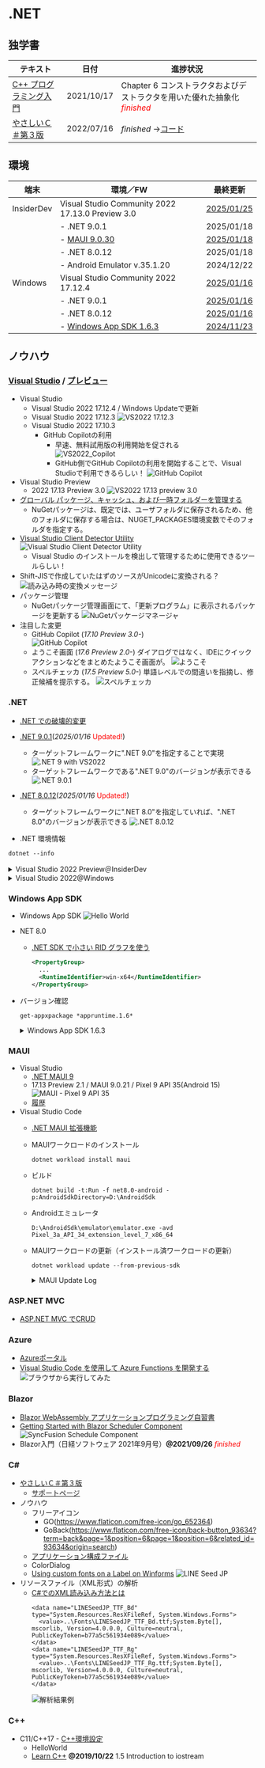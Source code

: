 # .NET

##  独学書

  |テキスト                                                      |日付      |進捗状況
  |-------------------------------------------------------------|----------|---
  |[C++ プログラミング入門](http://examples.oreilly.com/core/)     |2021/10/17|Chapter 6 コンストラクタおよびデストラクタを用いた優れた抽象化<span style="color: red;">*finished*</span>
  |[やさしいＣ＃第３版](https://isbn2.sbcr.jp/03922/)              |2022/07/16|*finished* ->[コード](https://github.com/Tatsukiyoshi/Weekend_Programming/tree/main/net/C%23/YCSSample)

##  環境
  |端末       |環境／FW                                          |最終更新
  |-----------|-------------------------------------------------|----------
  |InsiderDev |Visual Studio Community 2022 17.13.0 Preview 3.0 |[2025/01/25](https://learn.microsoft.com/en-us/visualstudio/releases/2022/release-notes-preview)
  |           |- .NET 9.0.1                                     |2025/01/18
  |           |  - [MAUI 9.0.30](#maui)                         |[2025/01/18](https://github.com/dotnet/maui)
  |           |- .NET 8.0.12                                    |2025/01/18
  |           |- Android Emulator v.35.1.20                     |2024/12/22
  |Windows    |Visual Studio Community 2022 17.12.4             |[2025/01/16](https://learn.microsoft.com/en-us/visualstudio/releases/2022/release-notes)
  |           |- .NET 9.0.1                                     |[2025/01/16](https://dotnet.microsoft.com/ja-jp/download/dotnet)
  |           |- .NET 8.0.12                                    |[2025/01/16](https://dotnet.microsoft.com/ja-jp/download/dotnet)
  |           |- [Windows App SDK 1.6.3](#windows-app-sdk)      |[2024/11/23](https://learn.microsoft.com/ja-jp/windows/apps/windows-app-sdk/downloads)

##  ノウハウ
### [Visual Studio](https://visualstudio.microsoft.com/ja/vs/) / [プレビュー](https://visualstudio.microsoft.com/ja/vs/preview/)
  - Visual Studio
    - Visual Studio 2022 17.12.4 / Windows Updateで更新
    - Visual Studio 2022 17.12.3
      ![VS2022 17.12.3](../images/VisualStudio/20241206_Update_VS2022_17.12.3.png)
    - Visual Studio 2022 17.10.3
      - GitHub Copilotの利用
        - 早速、無料試用版の利用開始を促される <BR />
          ![VS2022_Copilot](../images/VisualStudio/20240704_GitHub_Copilot.png)
        - GitHub側でGitHub Copilotの利用を開始することで、Visual Studioで利用できるらしい！
          ![GitHub Copilot](../images/VisualStudio/20240704_GitHub_Copilot_Setting.png)
  - Visual Studio Preview
    - 2022 17.13 Preview 3.0
      ![VS2022 17.13 preview 3.0](../images/VisualStudio/20250124_Update_VS2022_17.13_Preview3.0.png)
  - [グローバル パッケージ、キャッシュ、および一時フォルダーを管理する](https://learn.microsoft.com/ja-jp/nuget/consume-packages/managing-the-global-packages-and-cache-folders)
    - NuGetパッケージは、既定では、ユーザフォルダに保存されるため、他のフォルダに保存する場合は、NUGET_PACKAGES環境変数でそのフォルダを指定する。
  - [Visual Studio Client Detector Utility](https://learn.microsoft.com/ja-jp/visualstudio/install/tools-for-managing-visual-studio-instances?view=vs-2022)
    ![Visual Studio Client Detector Utility](../images/VisualStudio/20231006_VisualStudio_ClientDetectorUtility.png)
    -  Visual Studio のインストールを検出して管理するために使用できるツールらしい！
  - Shift-JISで作成していたはずのソースがUnicodeに変換される？
    ![読み込み時の変換メッセージ](../images/VisualStudio/20240403_Csharp_convert_unicode.png)
  - パッケージ管理
    - NuGetパッケージ管理画面にて、「更新プログラム」に表示されるパッケージを更新する
    ![NuGetパッケージマネージャ](../images/VisualStudio/20240407_Update_NuGet_Package.png)
  - 注目した変更
    - GitHub Copilot (*17.10 Preview 3.0-*) <BR/>
      ![GitHub Copilot](../images/VisualStudio/20240412_GitHub_Copilot.png)    
    - ようこそ画面 (*17.6 Preview 2.0-*)
      ダイアログではなく、IDEにクイックアクションなどをまとめたようこそ画面が。
      ![ようこそ](../images/VisualStudio/20230317_VS2022_17.6_Preview2.0_welcome.png)
    - スペルチェッカ (*17.5 Preview 5.0-*)
      単語レベルでの間違いを指摘し、修正候補を提示する。
      ![スペルチェッカ](../images/VisualStudio/20230121_SpellChecker.png)
### .NET
  - [.NET での破壊的変更](https://learn.microsoft.com/ja-jp/dotnet/core/compatibility/breaking-changes)
  - [.NET 9.0.1](https://dotnet.microsoft.com/en-us/download/dotnet/9.0?hl=ja-JP)(*2025/01/16* <span style="color: red;">Updated!</span>)
    - ターゲットフレームワークに".NET 9.0"を指定することで実現
      ![.NET 9 with VS2022](../images/VisualStudio/20240314_VS2022_dotnet9.png)
    - ターゲットフレームワークである".NET 9.0"のバージョンが表示できる
      ![.NET 9.0.1](../images/VisualStudio/20250116_dotnet9.png)
  - [.NET 8.0.12](https://dotnet.microsoft.com/ja-jp/download/dotnet/8.0)(*2025/01/16* <span style="color: red;">Updated!</span>)
    - ターゲットフレームワークに".NET 8.0"を指定していれば、".NET 8.0"のバージョンが表示できる
      ![.NET 8.0.12](../images/VisualStudio/20250116_dotnet8.0.12.png)

  - .NET 環境情報
  ```
  dotnet --info
  ```
  <details>
  <summary>Visual Studio 2022 Preview＠InsiderDev</summary>

  ```
  .NET SDK:
  Version:           9.0.200-preview.0.25057.12
  Commit:            cf6faae8d1
  Workload version:  9.0.200-manifests.693890c1
  MSBuild version:   17.13.0-preview-24569-04+8f6b8ad0a

  ランタイム環境:
  OS Name:     Windows
  OS Version:  10.0.26120
  OS Platform: Windows
  RID:         win-x64
  Base Path:   C:\Program Files\dotnet\sdk\9.0.200-preview.0.25057.12\

  インストール済みの .NET ワークロード:
  [android]
    インストール ソース: SDK 9.0.200-preview.0, VS 17.13.35716.79
    マニフェストのバージョン:    35.0.39/9.0.100
    マニフェスト パス:       C:\Program Files\dotnet\sdk-manifests\9.0.100\microsoft.net.sdk.android\35.0.39\WorkloadManifest.json
    インストールの種類:              Msi

  [ios]
    インストール ソース: SDK 9.0.200-preview.0, VS 17.13.35716.79
    マニフェストのバージョン:    18.2.9173/9.0.100
    マニフェスト パス:       C:\Program Files\dotnet\sdk-manifests\9.0.100\microsoft.net.sdk.ios\18.2.9173\WorkloadManifest.json
    インストールの種類:              Msi

  [maccatalyst]
    インストール ソース: SDK 9.0.200-preview.0, VS 17.13.35716.79
    マニフェストのバージョン:    18.2.9173/9.0.100
    マニフェスト パス:       C:\Program Files\dotnet\sdk-manifests\9.0.100\microsoft.net.sdk.maccatalyst\18.2.9173\WorkloadManifest.json
    インストールの種類:              Msi

  [maui-windows]
    インストール ソース: SDK 9.0.200-preview.0, VS 17.13.35716.79
    マニフェストのバージョン:    9.0.14/9.0.100
    マニフェスト パス:       C:\Program Files\dotnet\sdk-manifests\9.0.100\microsoft.net.sdk.maui\9.0.14\WorkloadManifest.json
    インストールの種類:              Msi

  新しいマニフェストをインストールするときに loose manifests を使用するように構成されています。

  Host:
    Version:      9.0.1
    Architecture: x64
    Commit:       c8acea2262

  .NET SDKs installed:
    8.0.405 [C:\Program Files\dotnet\sdk]
    9.0.102 [C:\Program Files\dotnet\sdk]
    9.0.200-preview.0.25057.12 [C:\Program Files\dotnet\sdk]

  .NET runtimes installed:
    Microsoft.AspNetCore.App 8.0.11 [C:\Program Files\dotnet\shared\Microsoft.AspNetCore.App]
    Microsoft.AspNetCore.App 8.0.12 [C:\Program Files\dotnet\shared\Microsoft.AspNetCore.App]
    Microsoft.AspNetCore.App 9.0.0 [C:\Program Files\dotnet\shared\Microsoft.AspNetCore.App]
    Microsoft.AspNetCore.App 9.0.1 [C:\Program Files\dotnet\shared\Microsoft.AspNetCore.App]
    Microsoft.NETCore.App 8.0.11 [C:\Program Files\dotnet\shared\Microsoft.NETCore.App]
    Microsoft.NETCore.App 8.0.12 [C:\Program Files\dotnet\shared\Microsoft.NETCore.App]
    Microsoft.NETCore.App 9.0.0 [C:\Program Files\dotnet\shared\Microsoft.NETCore.App]
    Microsoft.NETCore.App 9.0.1 [C:\Program Files\dotnet\shared\Microsoft.NETCore.App]
    Microsoft.WindowsDesktop.App 8.0.11 [C:\Program Files\dotnet\shared\Microsoft.WindowsDesktop.App]
    Microsoft.WindowsDesktop.App 8.0.12 [C:\Program Files\dotnet\shared\Microsoft.WindowsDesktop.App]
    Microsoft.WindowsDesktop.App 9.0.0 [C:\Program Files\dotnet\shared\Microsoft.WindowsDesktop.App]
    Microsoft.WindowsDesktop.App 9.0.1 [C:\Program Files\dotnet\shared\Microsoft.WindowsDesktop.App]

  Other architectures found:
    x86   [C:\Program Files (x86)\dotnet]
      registered at [HKLM\SOFTWARE\dotnet\Setup\InstalledVersions\x86\InstallLocation]

  Environment variables:
    Not set

  global.json file:
    Not found

  Learn more:
    https://aka.ms/dotnet/info

  Download .NET:
    https://aka.ms/dotnet/download
  ```
  </details>
  <details>
  <summary>Visual Studio 2022@Windows</summary>

  ```
  .NET SDK:
  Version:           9.0.102
  Commit:            cb83cd4923
  Workload version:  9.0.100-manifests.d67a1f3e
  MSBuild version:   17.12.18+ed8c6aec5

  ランタイム環境:
  OS Name:     Windows
  OS Version:  10.0.26100
  OS Platform: Windows
  RID:         win-x64
  Base Path:   C:\Program Files\dotnet\sdk\9.0.102\

  インストール済みの .NET ワークロード:
  表示するインストール済みワークロードはありません。
  新しいマニフェストをインストールするときに loose manifests を使用するように構成されています。

  Host:
    Version:      9.0.1
    Architecture: x64
    Commit:       c8acea2262

  .NET SDKs installed:
    6.0.428 [C:\Program Files\dotnet\sdk]
    9.0.102 [C:\Program Files\dotnet\sdk]

  .NET runtimes installed:
    Microsoft.AspNetCore.App 6.0.36 [C:\Program Files\dotnet\shared\Microsoft.AspNetCore.App]
    Microsoft.AspNetCore.App 8.0.12 [C:\Program Files\dotnet\shared\Microsoft.AspNetCore.App]
    Microsoft.AspNetCore.App 9.0.1 [C:\Program Files\dotnet\shared\Microsoft.AspNetCore.App]
    Microsoft.NETCore.App 6.0.36 [C:\Program Files\dotnet\shared\Microsoft.NETCore.App]
    Microsoft.NETCore.App 8.0.12 [C:\Program Files\dotnet\shared\Microsoft.NETCore.App]
    Microsoft.NETCore.App 9.0.1 [C:\Program Files\dotnet\shared\Microsoft.NETCore.App]
    Microsoft.WindowsDesktop.App 6.0.36 [C:\Program Files\dotnet\shared\Microsoft.WindowsDesktop.App]
    Microsoft.WindowsDesktop.App 8.0.12 [C:\Program Files\dotnet\shared\Microsoft.WindowsDesktop.App]
    Microsoft.WindowsDesktop.App 9.0.1 [C:\Program Files\dotnet\shared\Microsoft.WindowsDesktop.App]

  Other architectures found:
    x86   [C:\Program Files (x86)\dotnet]
      registered at [HKLM\SOFTWARE\dotnet\Setup\InstalledVersions\x86\InstallLocation]

  Environment variables:
    Not set

  global.json file:
    Not found

  Learn more:
    https://aka.ms/dotnet/info

  Download .NET:
    https://aka.ms/dotnet/download
  ```
  </details>

### Windows App SDK
  - Windows App SDK
    ![Hello World](../images/VisualStudio/20241011_VS2022_17.11.5_AppSDK1.6.1.png)
  - NET 8.0
    - [.NET SDK で小さい RID グラフを使う](https://learn.microsoft.com/ja-jp/dotnet/core/compatibility/sdk/8.0/rid-graph)
      ```xml
      <PropertyGroup>
        ...
        <RuntimeIdentifier>win-x64</RuntimeIdentifier>
      </PropertyGroup>
      ```
  - バージョン確認
    ```
    get-appxpackage *appruntime.1.6*
    ```
    <details>
    <summary>Windows App SDK 1.6.3</summary>

    ```
    Name              : Microsoft.WindowsAppRuntime.1.6
    Publisher         : CN=Microsoft Corporation, O=Microsoft Corporation, L=Redmond, S=Washington, C=US
    Architecture      : X86
    ResourceId        :
    Version           : 6000.318.2304.0
    PackageFullName   : Microsoft.WindowsAppRuntime.1.6_6000.318.2304.0_x86__8wekyb3d8bbwe
    InstallLocation   : C:\Program Files\WindowsApps\Microsoft.WindowsAppRuntime.1.6_6000.318.2304.0_x86__8wekyb3d8bbwe
    IsFramework       : True
    PackageFamilyName : Microsoft.WindowsAppRuntime.1.6_8wekyb3d8bbwe
    PublisherId       : 8wekyb3d8bbwe
    IsResourcePackage : False
    IsBundle          : False
    IsDevelopmentMode : False
    NonRemovable      : False
    IsPartiallyStaged : False
    SignatureKind     : Store
    Status            : Ok

    Name              : Microsoft.WindowsAppRuntime.1.6
    Publisher         : CN=Microsoft Corporation, O=Microsoft Corporation, L=Redmond, S=Washington, C=US
    Architecture      : X64
    ResourceId        :
    Version           : 6000.318.2304.0
    PackageFullName   : Microsoft.WindowsAppRuntime.1.6_6000.318.2304.0_x64__8wekyb3d8bbwe
    InstallLocation   : C:\Program Files\WindowsApps\Microsoft.WindowsAppRuntime.1.6_6000.318.2304.0_x64__8wekyb3d8bbwe
    IsFramework       : True
    PackageFamilyName : Microsoft.WindowsAppRuntime.1.6_8wekyb3d8bbwe
    PublisherId       : 8wekyb3d8bbwe
    IsResourcePackage : False
    IsBundle          : False
    IsDevelopmentMode : False
    NonRemovable      : False
    IsPartiallyStaged : False
    SignatureKind     : Store
    Status            : Ok
    ```
    </details>

### MAUI
  - Visual Studio
    - [.NET MAUI 9](https://learn.microsoft.com/en-us/dotnet/maui/whats-new/dotnet-9?view=net-maui-8.0)
    - 17.13 Preview 2.1 / MAUI 9.0.21 / Pixel 9 API 35(Android 15)
      ![MAUI - Pixel 9 API 35](../images/VisualStudio/20241222_VS2022_17.13_Preview2.1_MAUI9.0.21_Android15.png)
    - [履歴](../history/VisualStudio.md)      
  - Visual Studio Code
    - [.NET MAUI 拡張機能](https://marketplace.visualstudio.com/items?itemName=ms-dotnettools.dotnet-maui)
    - MAUIワークロードのインストール
      ```
      dotnet workload install maui
      ```
    - ビルド
      ```
      dotnet build -t:Run -f net8.0-android -p:AndroidSdkDirectory=D:\AndroidSdk
      ```
    - Androidエミュレータ
      ```
      D:\AndroidSdk\emulator\emulator.exe -avd Pixel_3a_API_34_extension_level_7_x86_64
      ```
    - MAUIワークロードの更新（インストール済ワークロードの更新）
      ```
      dotnet workload update --from-previous-sdk
      ```
      <details>
      <summary>MAUI Update Log</summary>

      ```
      広告マニフェスト microsoft.net.sdk.android を更新しました。
      広告マニフェスト microsoft.net.workload.emscripten.net8 を更新しました。
      広告マニフェスト microsoft.net.sdk.tvos を更新しました。
      広告マニフェスト microsoft.net.sdk.maui を更新しました。
      広告マニフェスト microsoft.net.workload.emscripten.net7 を更新しました。
      広告マニフェスト microsoft.net.sdk.maccatalyst を更新しました。
      広告マニフェスト microsoft.net.workload.mono.toolchain.net7 を更新しました。
      広告マニフェスト microsoft.net.workload.mono.toolchain.net6 を更新しました。
      広告マニフェスト microsoft.net.workload.mono.toolchain.net8 を更新しました。
      広告マニフェスト microsoft.net.workload.mono.toolchain.current を更新しました。
      広告マニフェスト microsoft.net.sdk.ios を更新しました。
      広告マニフェスト microsoft.net.sdk.aspire を更新しました。
      広告マニフェスト microsoft.net.workload.emscripten.current を更新しました。
      広告マニフェスト microsoft.net.workload.emscripten.net6 を更新しました。
      広告マニフェスト microsoft.net.sdk.macos を更新しました。
      Downloading Microsoft.Android.Sdk.Windows.Msi.x64 (35.0.24)
      Microsoft.Android.Sdk.Windows.Msi.x64 をインストールしています ......................... Done
      Downloading Microsoft.Android.Sdk.Windows.Msi.x64 (34.0.145)
      Microsoft.Android.Sdk.Windows.Msi.x64 をインストールしています ................. Done
      Downloading Microsoft.Android.Ref.35.Msi.x64 (35.0.24)
      Microsoft.Android.Ref.35.Msi.x64 をインストールしています ......... Done
      Downloading Microsoft.Android.Runtime.35.android-arm.Msi.x64 (35.0.24)
      Microsoft.Android.Runtime.35.android-arm.Msi.x64 をインストールしています ........ Done
      Downloading Microsoft.Android.Runtime.35.android-arm64.Msi.x64 (35.0.24)
      Microsoft.Android.Runtime.35.android-arm64.Msi.x64 をインストールしています ......... Done
      Downloading Microsoft.Android.Runtime.35.android-x86.Msi.x64 (35.0.24)
      Microsoft.Android.Runtime.35.android-x86.Msi.x64 をインストールしています ......... Done
      Downloading Microsoft.Android.Runtime.35.android-x64.Msi.x64 (35.0.24)
      Microsoft.Android.Runtime.35.android-x64.Msi.x64 をインストールしています ......... Done
      Downloading Microsoft.Android.Templates.Msi.x64 (35.0.24)
      Microsoft.Android.Templates.Msi.x64 をインストールしています ..... Done
      Downloading Microsoft.NETCore.App.Runtime.Mono.android-arm.Msi.x64 (8.0.12)
      Microsoft.NETCore.App.Runtime.Mono.android-arm.Msi.x64 をインストールしています .............. Done
      Downloading Microsoft.NETCore.App.Runtime.Mono.android-arm64.Msi.x64 (8.0.12)
      Microsoft.NETCore.App.Runtime.Mono.android-arm64.Msi.x64 をインストールしています ............ Done
      Downloading Microsoft.NETCore.App.Runtime.Mono.android-x64.Msi.x64 (8.0.12)
      Microsoft.NETCore.App.Runtime.Mono.android-x64.Msi.x64 をインストールしています ............... Done
      Downloading Microsoft.NETCore.App.Runtime.Mono.android-x86.Msi.x64 (8.0.12)
      Microsoft.NETCore.App.Runtime.Mono.android-x86.Msi.x64 をインストールしています .......... Done
      Downloading Microsoft.NET.Runtime.MonoAOTCompiler.Task.Msi.x64 (8.0.12)
      Microsoft.NET.Runtime.MonoAOTCompiler.Task.Msi.x64 をインストールしています ..... Done
      Downloading Microsoft.NET.Runtime.MonoTargets.Sdk.Msi.x64 (8.0.12)
      Microsoft.NET.Runtime.MonoTargets.Sdk.Msi.x64 をインストールしています ..... Done
      Downloading Microsoft.NETCore.App.Runtime.AOT.win-x64.Cross.android-x86.Msi.x64 (8.0.12)
      Microsoft.NETCore.App.Runtime.AOT.win-x64.Cross.android-x86.Msi.x64 をインストールしています ......... Done
      Downloading Microsoft.NETCore.App.Runtime.AOT.win-x64.Cross.android-x64.Msi.x64 (8.0.12)
      Microsoft.NETCore.App.Runtime.AOT.win-x64.Cross.android-x64.Msi.x64 をインストールしています ........ Done
      Downloading Microsoft.NETCore.App.Runtime.AOT.win-x64.Cross.android-arm.Msi.x64 (8.0.12)
      Microsoft.NETCore.App.Runtime.AOT.win-x64.Cross.android-arm.Msi.x64 をインストールしています ......... Done
      Downloading Microsoft.NETCore.App.Runtime.AOT.win-x64.Cross.android-arm64.Msi.x64 (8.0.12)
      Microsoft.NETCore.App.Runtime.AOT.win-x64.Cross.android-arm64.Msi.x64 をインストールしています ......... Done
      Downloading Microsoft.NETCore.App.Runtime.Mono.android-arm.Msi.x64 (9.0.1)
      Microsoft.NETCore.App.Runtime.Mono.android-arm.Msi.x64 をインストールしています .............. Done
      Downloading Microsoft.NETCore.App.Runtime.Mono.android-arm64.Msi.x64 (9.0.1)
      Microsoft.NETCore.App.Runtime.Mono.android-arm64.Msi.x64 をインストールしています ............. Done
      Downloading Microsoft.NETCore.App.Runtime.Mono.android-x64.Msi.x64 (9.0.1)
      Microsoft.NETCore.App.Runtime.Mono.android-x64.Msi.x64 をインストールしています ............... Done
      Downloading Microsoft.NETCore.App.Runtime.Mono.android-x86.Msi.x64 (9.0.1)
      Microsoft.NETCore.App.Runtime.Mono.android-x86.Msi.x64 をインストールしています ............. Done
      Downloading Microsoft.NET.Runtime.MonoAOTCompiler.Task.Msi.x64 (9.0.1)
      Microsoft.NET.Runtime.MonoAOTCompiler.Task.Msi.x64 をインストールしています ..... Done
      Downloading Microsoft.NET.Runtime.MonoTargets.Sdk.Msi.x64 (9.0.1)
      Microsoft.NET.Runtime.MonoTargets.Sdk.Msi.x64 をインストールしています ..... Done
      Downloading Microsoft.NETCore.App.Runtime.AOT.win-x64.Cross.android-x86.Msi.x64 (9.0.1)
      Microsoft.NETCore.App.Runtime.AOT.win-x64.Cross.android-x86.Msi.x64 をインストールしています ........ Done
      Downloading Microsoft.NETCore.App.Runtime.AOT.win-x64.Cross.android-x64.Msi.x64 (9.0.1)
      Microsoft.NETCore.App.Runtime.AOT.win-x64.Cross.android-x64.Msi.x64 をインストールしています ......... Done
      Downloading Microsoft.NETCore.App.Runtime.AOT.win-x64.Cross.android-arm.Msi.x64 (9.0.1)
      Microsoft.NETCore.App.Runtime.AOT.win-x64.Cross.android-arm.Msi.x64 をインストールしています ........ Done
      Downloading Microsoft.NETCore.App.Runtime.AOT.win-x64.Cross.android-arm64.Msi.x64 (9.0.1)
      Microsoft.NETCore.App.Runtime.AOT.win-x64.Cross.android-arm64.Msi.x64 をインストールしています ........ Done
      Downloading Microsoft.iOS.Sdk.net9.0_18.2.Msi.x64 (18.2.9170)
      Microsoft.iOS.Sdk.net9.0_18.2.Msi.x64 をインストールしています ............ Done
      Microsoft.iOS.Sdk.net8.0_17.0.Msi.x64 をインストールしています ........... Done
      Downloading Microsoft.iOS.Sdk.net8.0_18.0.Msi.x64 (18.0.8319)
      Microsoft.iOS.Sdk.net8.0_18.0.Msi.x64 をインストールしています ......... Done
      Downloading Microsoft.iOS.Sdk.net9.0_18.0.Msi.x64 (18.0.9617)
      Microsoft.iOS.Sdk.net9.0_18.0.Msi.x64 をインストールしています .......... Done
      Downloading Microsoft.iOS.Windows.Sdk.net9.0_18.2.Msi.x64 (18.2.9170)
      Microsoft.iOS.Windows.Sdk.net9.0_18.2.Msi.x64 をインストールしています ........... Done
      Microsoft.iOS.Windows.Sdk.net8.0_17.0.Msi.x64 をインストールしています ......... Done
      Downloading Microsoft.iOS.Windows.Sdk.net8.0_18.0.Msi.x64 (18.0.8319)
      Microsoft.iOS.Windows.Sdk.net8.0_18.0.Msi.x64 をインストールしています .......... Done
      Downloading Microsoft.iOS.Windows.Sdk.net9.0_18.0.Msi.x64 (18.0.9617)
      Microsoft.iOS.Windows.Sdk.net9.0_18.0.Msi.x64 をインストールしています .......... Done
      Downloading Microsoft.iOS.Ref.net9.0_18.2.Msi.x64 (18.2.9170)
      Microsoft.iOS.Ref.net9.0_18.2.Msi.x64 をインストールしています ...... Done
      Downloading Microsoft.iOS.Runtime.ios-arm64.net9.0_18.2.Msi.x64 (18.2.9170)
      Microsoft.iOS.Runtime.ios-arm64.net9.0_18.2.Msi.x64 をインストールしています ......... Done
      Downloading Microsoft.iOS.Runtime.iossimulator-x64.net9.0_18.2.Msi.x64 (18.2.9170)
      Microsoft.iOS.Runtime.iossimulator-x64.net9.0_18.2.Msi.x64 をインストールしています ........ Done
      Downloading Microsoft.iOS.Runtime.iossimulator-arm64.net9.0_18.2.Msi.x64 (18.2.9170)
      Microsoft.iOS.Runtime.iossimulator-arm64.net9.0_18.2.Msi.x64 をインストールしています ....... Done
      Downloading Microsoft.iOS.Templates.Msi.x64 (18.2.9170)
      Microsoft.iOS.Templates.Msi.x64 をインストールしています ..... Done
      Downloading Microsoft.NETCore.App.Runtime.Mono.ios-arm64.Msi.x64 (9.0.1)
      Microsoft.NETCore.App.Runtime.Mono.ios-arm64.Msi.x64 をインストールしています ............. Done
      Downloading Microsoft.NETCore.App.Runtime.Mono.iossimulator-arm64.Msi.x64 (9.0.1)
      Microsoft.NETCore.App.Runtime.Mono.iossimulator-arm64.Msi.x64 をインストールしています ............... Done
      Downloading Microsoft.NETCore.App.Runtime.Mono.iossimulator-x64.Msi.x64 (9.0.1)
      Microsoft.NETCore.App.Runtime.Mono.iossimulator-x64.Msi.x64 をインストールしています ........... Done
      Downloading Microsoft.NETCore.App.Runtime.Mono.ios-arm64.Msi.x64 (8.0.12)
      Microsoft.NETCore.App.Runtime.Mono.ios-arm64.Msi.x64 をインストールしています ........... Done
      Downloading Microsoft.NETCore.App.Runtime.Mono.iossimulator-arm64.Msi.x64 (8.0.12)
      Microsoft.NETCore.App.Runtime.Mono.iossimulator-arm64.Msi.x64 をインストールしています ............ Done
      Downloading Microsoft.NETCore.App.Runtime.Mono.iossimulator-x64.Msi.x64 (8.0.12)
      Microsoft.NETCore.App.Runtime.Mono.iossimulator-x64.Msi.x64 をインストールしています .............. Done
      Downloading Microsoft.MacCatalyst.Sdk.net9.0_18.2.Msi.x64 (18.2.9170)
      Microsoft.MacCatalyst.Sdk.net9.0_18.2.Msi.x64 をインストールしています ........ Done
      Microsoft.MacCatalyst.Sdk.net8.0_17.0.Msi.x64 をインストールしています ..... Done
      Downloading Microsoft.MacCatalyst.Sdk.net8.0_18.0.Msi.x64 (18.0.8319)
      Microsoft.MacCatalyst.Sdk.net8.0_18.0.Msi.x64 をインストールしています ....... Done
      Downloading Microsoft.MacCatalyst.Sdk.net9.0_18.0.Msi.x64 (18.0.9617)
      Microsoft.MacCatalyst.Sdk.net9.0_18.0.Msi.x64 をインストールしています ...... Done
      Downloading Microsoft.MacCatalyst.Ref.net9.0_18.2.Msi.x64 (18.2.9170)
      Microsoft.MacCatalyst.Ref.net9.0_18.2.Msi.x64 をインストールしています ..... Done
      Downloading Microsoft.MacCatalyst.Runtime.maccatalyst-x64.net9.0_18.2.Msi.x64 (18.2.9170)
      Microsoft.MacCatalyst.Runtime.maccatalyst-x64.net9.0_18.2.Msi.x64 をインストールしています ........ Done
      Downloading Microsoft.MacCatalyst.Runtime.maccatalyst-arm64.net9.0_18.2.Msi.x64 (18.2.9170)
      Microsoft.MacCatalyst.Runtime.maccatalyst-arm64.net9.0_18.2.Msi.x64 をインストールしています ........ Done
      Downloading Microsoft.MacCatalyst.Templates.Msi.x64 (18.2.9170)
      Microsoft.MacCatalyst.Templates.Msi.x64 をインストールしています ..... Done
      Downloading Microsoft.NETCore.App.Runtime.Mono.maccatalyst-arm64.Msi.x64 (9.0.1)
      Microsoft.NETCore.App.Runtime.Mono.maccatalyst-arm64.Msi.x64 をインストールしています ............... Done
      Downloading Microsoft.NETCore.App.Runtime.Mono.maccatalyst-x64.Msi.x64 (9.0.1)
      Microsoft.NETCore.App.Runtime.Mono.maccatalyst-x64.Msi.x64 をインストールしています ........... Done
      Downloading Microsoft.NETCore.App.Runtime.Mono.maccatalyst-arm64.Msi.x64 (8.0.12)
      Microsoft.NETCore.App.Runtime.Mono.maccatalyst-arm64.Msi.x64 をインストールしています ............ Done
      Downloading Microsoft.NETCore.App.Runtime.Mono.maccatalyst-x64.Msi.x64 (8.0.12)
      Microsoft.NETCore.App.Runtime.Mono.maccatalyst-x64.Msi.x64 をインストールしています .............. Done
      Downloading Microsoft.Maui.Graphics.Win2D.WinUI.Desktop.Msi.x64 (9.0.14)
      Microsoft.Maui.Graphics.Win2D.WinUI.Desktop.Msi.x64 をインストールしています ..... Done
      Downloading Microsoft.AspNetCore.Components.WebView.Maui.Msi.x64 (9.0.14)
      Microsoft.AspNetCore.Components.WebView.Maui.Msi.x64 をインストールしています ..... Done
      Downloading Microsoft.Maui.Sdk.Msi.x64 (9.0.14)
      Microsoft.Maui.Sdk.Msi.x64 をインストールしています ..... Done
      Downloading Microsoft.Maui.Sdk.Msi.x64 (8.0.100)
      Microsoft.Maui.Sdk.Msi.x64 をインストールしています ..... Done
      Downloading Microsoft.Maui.Graphics.Msi.x64 (9.0.14)
      Microsoft.Maui.Graphics.Msi.x64 をインストールしています ..... Done
      Downloading Microsoft.Maui.Resizetizer.Msi.x64 (9.0.14)
      Microsoft.Maui.Resizetizer.Msi.x64 をインストールしています ....... Done
      Downloading Microsoft.Maui.Templates.net9.Msi.x64 (9.0.14)
      Microsoft.Maui.Templates.net9.Msi.x64 をインストールしています ..... Done
      Downloading Microsoft.Maui.Templates.net8.Msi.x64 (8.0.100)
      Microsoft.Maui.Templates.net8.Msi.x64 をインストールしています ..... Done
      Downloading Microsoft.Maui.Core.Msi.x64 (9.0.14)
      Microsoft.Maui.Core.Msi.x64 をインストールしています ..... Done
      Downloading Microsoft.Maui.Controls.Msi.x64 (9.0.14)
      Microsoft.Maui.Controls.Msi.x64 をインストールしています ...... Done
      Downloading Microsoft.Maui.Controls.Build.Tasks.Msi.x64 (9.0.14)
      Microsoft.Maui.Controls.Build.Tasks.Msi.x64 をインストールしています ..... Done
      Downloading Microsoft.Maui.Controls.Core.Msi.x64 (9.0.14)
      Microsoft.Maui.Controls.Core.Msi.x64 をインストールしています ..... Done
      Downloading Microsoft.Maui.Controls.Xaml.Msi.x64 (9.0.14)
      Microsoft.Maui.Controls.Xaml.Msi.x64 をインストールしています ..... Done
      Downloading Microsoft.Maui.Controls.Compatibility.Msi.x64 (9.0.14)
      Microsoft.Maui.Controls.Compatibility.Msi.x64 をインストールしています ..... Done
      Downloading Microsoft.Maui.Essentials.Msi.x64 (9.0.14)
      Microsoft.Maui.Essentials.Msi.x64 をインストールしています ..... Done
      Microsoft.Android.Ref.35.Msi.x64 を削除しています ..... Done
      Microsoft.Android.Runtime.35.android-arm.Msi.x64 を削除しています ..... Done
      Microsoft.Android.Runtime.35.android-arm64.Msi.x64 を削除しています ..... Done
      Microsoft.Android.Runtime.35.android-x64.Msi.x64 を削除しています ..... Done
      Microsoft.Android.Runtime.35.android-x86.Msi.x64 を削除しています ..... Done
      Microsoft.Android.Sdk.Windows.Msi.x64 を削除しています ............ Done
      Microsoft.Android.Sdk.Windows.Msi.x64 を削除しています ............ Done
      Microsoft.Android.Templates.Msi.x64 を削除しています ..... Done
      Microsoft.AspNetCore.Components.WebView.Maui.Msi.x64 を削除しています .... Done
      Microsoft.iOS.Ref.net9.0_18.2.Msi.x64 を削除しています .... Done
      Microsoft.iOS.Runtime.ios-arm64.net9.0_18.2.Msi.x64 を削除しています ..... Done
      Microsoft.iOS.Runtime.iossimulator-arm64.net9.0_18.2.Msi.x64 を削除しています ..... Done
      Microsoft.iOS.Runtime.iossimulator-x64.net9.0_18.2.Msi.x64 を削除しています ..... Done
      Microsoft.iOS.Sdk.net8.0_17.0.Msi.x64 を削除しています ........ Done
      Microsoft.iOS.Sdk.net8.0_18.0.Msi.x64 を削除しています ......... Done
      Microsoft.iOS.Sdk.net9.0_18.0.Msi.x64 を削除しています ......... Done
      Microsoft.iOS.Sdk.net9.0_18.2.Msi.x64 を削除しています .......... Done
      Microsoft.iOS.Templates.Msi.x64 を削除しています ..... Done
      Microsoft.iOS.Windows.Sdk.net8.0_17.0.Msi.x64 を削除しています ....... Done
      Microsoft.iOS.Windows.Sdk.net8.0_18.0.Msi.x64 を削除しています ........ Done
      Microsoft.iOS.Windows.Sdk.net9.0_18.0.Msi.x64 を削除しています ........ Done
      Microsoft.iOS.Windows.Sdk.net9.0_18.2.Msi.x64 を削除しています ....... Done
      Microsoft.MacCatalyst.Ref.net9.0_18.2.Msi.x64 を削除しています ..... Done
      Microsoft.MacCatalyst.Runtime.maccatalyst-arm64.net9.0_18.2.Msi.x64 を削除しています ..... Done
      Microsoft.MacCatalyst.Runtime.maccatalyst-x64.net9.0_18.2.Msi.x64 を削除しています ..... Done
      Microsoft.MacCatalyst.Sdk.net8.0_17.0.Msi.x64 を削除しています ...... Done
      Microsoft.MacCatalyst.Sdk.net8.0_18.0.Msi.x64 を削除しています ....... Done
      Microsoft.MacCatalyst.Sdk.net9.0_18.0.Msi.x64 を削除しています ....... Done
      Microsoft.MacCatalyst.Sdk.net9.0_18.2.Msi.x64 を削除しています ........ Done
      Microsoft.MacCatalyst.Templates.Msi.x64 を削除しています ..... Done
      Microsoft.Maui.Controls.Msi.x64 を削除しています .... Done
      Microsoft.Maui.Controls.Build.Tasks.Msi.x64 を削除しています .... Done
      Microsoft.Maui.Controls.Compatibility.Msi.x64 を削除しています ..... Done
      Microsoft.Maui.Controls.Core.Msi.x64 を削除しています ..... Done
      Microsoft.Maui.Controls.Xaml.Msi.x64 を削除しています .... Done
      Microsoft.Maui.Core.Msi.x64 を削除しています .... Done
      Microsoft.Maui.Essentials.Msi.x64 を削除しています .... Done
      Microsoft.Maui.Graphics.Msi.x64 を削除しています ..... Done
      Microsoft.Maui.Graphics.Win2D.WinUI.Desktop.Msi.x64 を削除しています ..... Done
      Microsoft.Maui.Resizetizer.Msi.x64 を削除しています .... Done
      Microsoft.Maui.Sdk.Msi.x64 を削除しています ..... Done
      Microsoft.Maui.Sdk.Msi.x64 を削除しています ...... Done
      Microsoft.Maui.Templates.net8.Msi.x64 を削除しています ..... Done
      Microsoft.Maui.Templates.net9.Msi.x64 を削除しています .... Done
      Microsoft.NET.Runtime.MonoAOTCompiler.Task.Msi.x64 を削除しています ..... Done
      Microsoft.NET.Runtime.MonoAOTCompiler.Task.Msi.x64 を削除しています ...... Done
      Microsoft.NET.Runtime.MonoTargets.Sdk.Msi.x64 を削除しています ...... Done
      Microsoft.NET.Runtime.MonoTargets.Sdk.Msi.x64 を削除しています ..... Done
      Microsoft.NETCore.App.Runtime.AOT.win-x64.Cross.android-arm.Msi.x64 を削除しています ..... Done
      Microsoft.NETCore.App.Runtime.AOT.win-x64.Cross.android-arm.Msi.x64 を削除しています ...... Done
      Microsoft.NETCore.App.Runtime.AOT.win-x64.Cross.android-arm64.Msi.x64 を削除しています ..... Done
      Microsoft.NETCore.App.Runtime.AOT.win-x64.Cross.android-arm64.Msi.x64 を削除しています ..... Done
      Microsoft.NETCore.App.Runtime.AOT.win-x64.Cross.android-x64.Msi.x64 を削除しています ..... Done
      Microsoft.NETCore.App.Runtime.AOT.win-x64.Cross.android-x64.Msi.x64 を削除しています ..... Done
      Microsoft.NETCore.App.Runtime.AOT.win-x64.Cross.android-x86.Msi.x64 を削除しています ..... Done
      Microsoft.NETCore.App.Runtime.AOT.win-x64.Cross.android-x86.Msi.x64 を削除しています ..... Done
      Microsoft.NETCore.App.Runtime.Mono.android-arm.Msi.x64 を削除しています ............ Done
      Microsoft.NETCore.App.Runtime.Mono.android-arm.Msi.x64 を削除しています ............. Done
      Microsoft.NETCore.App.Runtime.Mono.android-arm64.Msi.x64 を削除しています ............. Done
      Microsoft.NETCore.App.Runtime.Mono.android-arm64.Msi.x64 を削除しています ............. Done
      Microsoft.NETCore.App.Runtime.Mono.android-x64.Msi.x64 を削除しています ............. Done
      Microsoft.NETCore.App.Runtime.Mono.android-x64.Msi.x64 を削除しています ............. Done
      Microsoft.NETCore.App.Runtime.Mono.android-x86.Msi.x64 を削除しています ............. Done
      Microsoft.NETCore.App.Runtime.Mono.android-x86.Msi.x64 を削除しています ............. Done
      Microsoft.NETCore.App.Runtime.Mono.ios-arm64.Msi.x64 を削除しています ........... Done
      Microsoft.NETCore.App.Runtime.Mono.ios-arm64.Msi.x64 を削除しています ............. Done
      Microsoft.NETCore.App.Runtime.Mono.iossimulator-arm64.Msi.x64 を削除しています ............ Done
      Microsoft.NETCore.App.Runtime.Mono.iossimulator-arm64.Msi.x64 を削除しています .............. Done
      Microsoft.NETCore.App.Runtime.Mono.iossimulator-x64.Msi.x64 を削除しています ............ Done
      Microsoft.NETCore.App.Runtime.Mono.iossimulator-x64.Msi.x64 を削除しています ............. Done
      Microsoft.NETCore.App.Runtime.Mono.maccatalyst-arm64.Msi.x64 を削除しています .............. Done
      Microsoft.NETCore.App.Runtime.Mono.maccatalyst-arm64.Msi.x64 を削除しています ............ Done
      Microsoft.NETCore.App.Runtime.Mono.maccatalyst-x64.Msi.x64 を削除しています .............. Done
      Microsoft.NETCore.App.Runtime.Mono.maccatalyst-x64.Msi.x64 を削除しています .......... Done

      ワークロード android ios maccatalyst maui-windows が正常に更新されました。
      ```
      </details>
### ASP.NET MVC
  - [ASP.NET MVC でCRUD](https://qiita.com/zaburo/items/610bd34df3c819c67551)
### Azure
  - [Azureポータル](https://portal.azure.com/#home)
  - [Visual Studio Code を使用して Azure Functions を開発する](https://learn.microsoft.com/ja-jp/azure/azure-functions/functions-develop-vs-code?tabs=csharp)
    ![ブラウザから実行してみた](../images/Azure/20230701_FunctionsTrial.png)
### Blazor
  - [Blazor WebAssembly アプリケーションプログラミング自習書](https://qiita.com/jsakamoto/items/244163860b4626c02ba0)
  - [Getting Started with Blazor Scheduler Component](https://blazor.syncfusion.com/documentation/scheduler/getting-started)
    ![SyncFusion Schedule Component](../images/Blazor/20230322_SyncFusionSchedulerInit.png)
  - Blazor入門（日経ソフトウェア 2021年9月号）**@2021/09/26** <span style="color: red;">*finished*</span>
### C#
  - [やさしいＣ＃第３版](https://isbn2.sbcr.jp/03922/)
    - [サポートページ](http://mana.on.coocan.jp/yasacs.html)
  - ノウハウ
    - フリーアイコン
      - GO(https://www.flaticon.com/free-icon/go_652364)
      - GoBack(https://www.flaticon.com/free-icon/back-button_93634?term=back&page=1&position=6&page=1&position=6&related_id=93634&origin=search)
    - [アプリケーション構成ファイル](https://www.fenet.jp/dotnet/column/language/9654/)
    - ColorDialog
    - [Using custom fonts on a Label on Winforms](https://stackoverflow.com/questions/1297264/using-custom-fonts-on-a-label-on-winforms)
      ![LINE Seed JP](../images/Windows/LINESeedJP.png)
  - リソースファイル（XML形式）の解析
    - [C#でのXML読み込み方法とは](https://www.fenet.jp/dotnet/column/language/8240/)
      ```
      <data name="LINESeedJP_TTF_Bd" type="System.Resources.ResXFileRef, System.Windows.Forms">
        <value>..\Fonts\LINESeedJP_TTF_Bd.ttf;System.Byte[], mscorlib, Version=4.0.0.0, Culture=neutral, PublicKeyToken=b77a5c561934e089</value>
      </data>
      <data name="LINESeedJP_TTF_Rg" type="System.Resources.ResXFileRef, System.Windows.Forms">
        <value>..\Fonts\LINESeedJP_TTF_Rg.ttf;System.Byte[], mscorlib, Version=4.0.0.0, Culture=neutral, PublicKeyToken=b77a5c561934e089</value>
      </data>
      ```
      ![解析結果例](../images/VisualStudio/20230326_Analyze_XML_Resources.png)
### C++
  - C11/C++17 - [C++環境設定](https://code.visualstudio.com/docs/cpp/config-msvc)
    - HelloWorld
    - [Learn C++](https://www.learncpp.com/) **@2019/10/22** 1.5 Introduction to iostream
